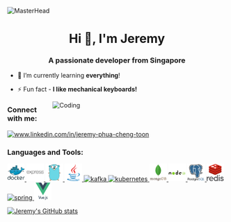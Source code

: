 ![MasterHead](https://t3.ftcdn.net/jpg/02/85/47/76/360_F_285477653_wWjCYgsDoShyZpn40xQWDp5vazcGN079.jpg)
<h1 align="center">Hi 👋, I'm Jeremy</h1>
<h3 align="center">A passionate developer from Singapore</h3>

- 🌱 I’m currently learning **everything**!

- ⚡ Fun fact - **I like mechanical keyboards!**

<img align="right" alt="Coding" width="400" src="https://camo.githubusercontent.com/a149d760600c7e9e5c11cb70b1a0f9db47f7ba432037fb17dd8437d10fa80b63/68747470733a2f2f74656e6f722e636f6d2f766965772f62726f6f6b6c796e39392d6e6f6963652d6a616b652d706572616c74612d616e64792d73616d626572672d6e6963652d6769662d31343233343831392e676966">

<h3 align="left">Connect with me:</h3>
<p align="left">
<a href="www.linkedin.com/in/jeremy-phua-cheng-toon" target="blank"><img align="center" src="https://raw.githubusercontent.com/rahuldkjain/github-profile-readme-generator/master/src/images/icons/Social/linked-in-alt.svg" alt="www.linkedin.com/in/jeremy-phua-cheng-toon" height="30" width="40" /></a>
</p>

<h3 align="left">Languages and Tools:</h3>
<p align="left"> <a href="https://www.docker.com/" target="_blank" rel="noreferrer"> <img src="https://raw.githubusercontent.com/devicons/devicon/master/icons/docker/docker-original-wordmark.svg" alt="docker" width="40" height="40"/> </a> <a href="https://expressjs.com" target="_blank" rel="noreferrer"> <img src="https://raw.githubusercontent.com/devicons/devicon/master/icons/express/express-original-wordmark.svg" alt="express" width="40" height="40"/> </a> <a href="https://golang.org" target="_blank" rel="noreferrer"> <img src="https://raw.githubusercontent.com/devicons/devicon/master/icons/go/go-original.svg" alt="go" width="40" height="40"/> </a> <a href="https://www.java.com" target="_blank" rel="noreferrer"> <img src="https://raw.githubusercontent.com/devicons/devicon/master/icons/java/java-original.svg" alt="java" width="40" height="40"/> </a> <a href="https://kafka.apache.org/" target="_blank" rel="noreferrer"> <img src="https://www.vectorlogo.zone/logos/apache_kafka/apache_kafka-icon.svg" alt="kafka" width="40" height="40"/> </a> <a href="https://kubernetes.io" target="_blank" rel="noreferrer"> <img src="https://www.vectorlogo.zone/logos/kubernetes/kubernetes-icon.svg" alt="kubernetes" width="40" height="40"/> </a> <a href="https://www.mongodb.com/" target="_blank" rel="noreferrer"> <img src="https://raw.githubusercontent.com/devicons/devicon/master/icons/mongodb/mongodb-original-wordmark.svg" alt="mongodb" width="40" height="40"/> </a> <a href="https://nodejs.org" target="_blank" rel="noreferrer"> <img src="https://raw.githubusercontent.com/devicons/devicon/master/icons/nodejs/nodejs-original-wordmark.svg" alt="nodejs" width="40" height="40"/> </a> <a href="https://www.postgresql.org" target="_blank" rel="noreferrer"> <img src="https://raw.githubusercontent.com/devicons/devicon/master/icons/postgresql/postgresql-original-wordmark.svg" alt="postgresql" width="40" height="40"/> </a> <a href="https://redis.io" target="_blank" rel="noreferrer"> <img src="https://raw.githubusercontent.com/devicons/devicon/master/icons/redis/redis-original-wordmark.svg" alt="redis" width="40" height="40"/> </a> <a href="https://spring.io/" target="_blank" rel="noreferrer"> <img src="https://www.vectorlogo.zone/logos/springio/springio-icon.svg" alt="spring" width="40" height="40"/> </a> <a href="https://vuejs.org/" target="_blank" rel="noreferrer"> <img src="https://raw.githubusercontent.com/devicons/devicon/master/icons/vuejs/vuejs-original-wordmark.svg" alt="vuejs" width="40" height="40"/> </a> </p>

[![Jeremy's GitHub stats](https://github-readme-stats.vercel.app/api?username=jeremyphua&hide=prs,issues&count_private=true&show_icons=true&theme=synthwave)](https://github.com/anuraghazra/github-readme-stats)
